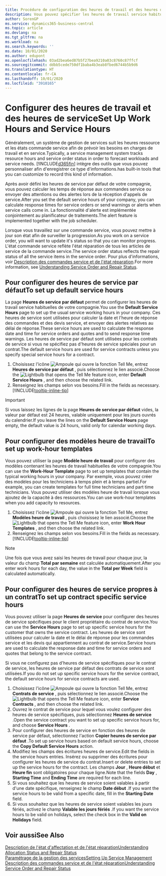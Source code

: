 ```yaml
---
title: Procédure de configuration des heures de travail et des heures de service | Microsoft Docs
description: Vous pouvez spécifier les heures de travail service habituelles de votre compagnie. Ces heures de service sont utilisées pour calculer la date et l'heure de réponse des commandes et des devis service, et envoyer des alertes relatives au délai de réponse.
author: SorenGP
ms.service: dynamics365-business-central
ms.topic: article
ms.devlang: na
ms.tgt_pltfrm: na
ms.workload: na
ms.search.keywords: ''
ms.date: 10/01/2020
ms.author: edupont
ms.openlocfilehash: 03ad2bea6ed87b5f27bea9210a03c8760c87ffcf
ms.sourcegitcommit: ddbb5cede750df1baba4b3eab8fbed6744b5b9d6
ms.translationtype: HT
ms.contentlocale: fr-CA
ms.lasthandoff: 10/01/2020
ms.locfileid: "3910165"
---
```

# <a name="set-up-work-hours-and-service-hours"></a><span data-ttu-id="b7410-104">Configurer des heures de travail et des heures de service</span><span class="sxs-lookup"><span data-stu-id="b7410-104">Set Up Work Hours and Service Hours</span></span>
<span data-ttu-id="b7410-105">Généralement, un système de gestion de services suit les heures ressource et les états commande service afin de prévoir les besoins en charges de travail et en service.</span><span class="sxs-lookup"><span data-stu-id="b7410-105">Typically, a service management system tracks resource hours and service order status in order to forecast workloads and service needs.</span></span> [!INCLUDE[d365fin](includes/d365fin_md.md)] <span data-ttu-id="b7410-106">intègre des outils que vous pouvez personnaliser afin d'enregistrer ce type d'informations.</span><span class="sxs-lookup"><span data-stu-id="b7410-106">has built-in tools that you can customize to record this kind of information.</span></span>  
  
<span data-ttu-id="b7410-107">Après avoir défini les heures de service par défaut de votre compagnie, vous pouvez calculer les temps de réponse aux commandes service ou envoyer des attentions ou des alertes lors de la réception d'appels de service.</span><span class="sxs-lookup"><span data-stu-id="b7410-107">After you set the default service hours of your company, you can calculate response times for service orders or send warnings or alerts when service calls come in.</span></span> <span data-ttu-id="b7410-108">La fonctionnalité d'alerte est implémentée conjointement au planificateur de traitements.</span><span class="sxs-lookup"><span data-stu-id="b7410-108">The alert feature is implemented together with the job scheduler.</span></span>   
  
<span data-ttu-id="b7410-109">Lorsque vous travaillez sur une commande service, vous pouvez mettre à jour son état afin de surveiller la progression.</span><span class="sxs-lookup"><span data-stu-id="b7410-109">As you work on a service order, you will want to update it's status so that you can monitor progress.</span></span> <span data-ttu-id="b7410-110">L'état commande service reflète l'état réparation de tous les articles de service de la commande service.</span><span class="sxs-lookup"><span data-stu-id="b7410-110">The service order status reflects the repair status of all the service items in the service order.</span></span> <span data-ttu-id="b7410-111">Pour plus d'informations, voir [Description des commandes service et de l'état réparation](service-order-repair-status.md).</span><span class="sxs-lookup"><span data-stu-id="b7410-111">For more information, see [Understanding Service Order and Repair Status](service-order-repair-status.md).</span></span> 

## <a name="to-set-up-default-service-hours"></a><span data-ttu-id="b7410-112">Pour configurer des heures de service par défaut</span><span class="sxs-lookup"><span data-stu-id="b7410-112">To set up default service hours</span></span>  
<span data-ttu-id="b7410-113">La page **Heures de service par défaut** permet de configurer les heures de travail service habituelles de votre compagnie.</span><span class="sxs-lookup"><span data-stu-id="b7410-113">You use the **Default Service Hours** page to set up the usual service working hours in your company.</span></span> <span data-ttu-id="b7410-114">Ces heures de service sont utilisées pour calculer la date et l'heure de réponse des commandes et des devis service, et envoyer des alertes relatives au délai de réponse.</span><span class="sxs-lookup"><span data-stu-id="b7410-114">These service hours are used to calculate the response date and time for service orders and quotes and to send response time warnings.</span></span> <span data-ttu-id="b7410-115">Les heures de service par défaut sont utilisées pour les contrats de service si vous ne spécifiez pas d'heures de service spéciales pour un contrat.</span><span class="sxs-lookup"><span data-stu-id="b7410-115">The default service hours are used for service contracts unless you specify special service hours for a contract.</span></span>  
  
1. <span data-ttu-id="b7410-116">Choisissez l'icône ![Ampoule qui ouvre la fonction Tell Me](media/ui-search/search_small.png "Dites-moi ce que vous voulez faire"), entrez **Heures de service par défaut** , puis sélectionnez le lien associé.</span><span class="sxs-lookup"><span data-stu-id="b7410-116">Choose the ![Lightbulb that opens the Tell Me feature](media/ui-search/search_small.png "Tell me what you want to do") icon, enter **Default Service Hours** , and then choose the related link.</span></span>  
2. <span data-ttu-id="b7410-117">Renseignez les champs selon vos besoins.</span><span class="sxs-lookup"><span data-stu-id="b7410-117">Fill in the fields as necessary.</span></span> [!INCLUDE[tooltip-inline-tip](includes/tooltip-inline-tip_md.md)]  
  
> [!IMPORTANT]  
>  <span data-ttu-id="b7410-118">Si vous laissez les lignes de la page **Heures de service par défaut** vides, la valeur par défaut est 24 heures, valable uniquement pour les jours ouvrés du calendrier.</span><span class="sxs-lookup"><span data-stu-id="b7410-118">If you leave the lines on the **Default Service Hours** page empty, the default value is 24 hours, valid only for calendar working days.</span></span>  
  
## <a name="to-set-up-work-hour-templates"></a><span data-ttu-id="b7410-119">Pour configurer des modèles heure de travail</span><span class="sxs-lookup"><span data-stu-id="b7410-119">To set up work-hour templates</span></span>
<span data-ttu-id="b7410-120">Vous pouvez utiliser la page **Modèle heure de travail** pour configurer des modèles contenant les heures de travail habituelles de votre compagnie.</span><span class="sxs-lookup"><span data-stu-id="b7410-120">You can use the **Work-Hour Template** page to set up templates that contain the typical working hours in your company.</span></span> <span data-ttu-id="b7410-121">Par exemple, vous pouvez créer des modèles pour les techniciens à temps plein et à temps partiel.</span><span class="sxs-lookup"><span data-stu-id="b7410-121">For example, you can create templates for full time technicians and part time technicians.</span></span> <span data-ttu-id="b7410-122">Vous pouvez utiliser des modèles heure de travail lorsque vous ajoutez de la capacité à des ressources.</span><span class="sxs-lookup"><span data-stu-id="b7410-122">You can use work-hour templates when you add capacity to resources.</span></span>  
  
1. <span data-ttu-id="b7410-123">Choisissez l'icône ![Ampoule qui ouvre la fonction Tell Me](media/ui-search/search_small.png "Dites-moi ce que vous voulez faire"), entrez **Modèles heure de travail** , puis choisissez le lien associé.</span><span class="sxs-lookup"><span data-stu-id="b7410-123">Choose the ![Lightbulb that opens the Tell Me feature](media/ui-search/search_small.png "Tell me what you want to do") icon, enter **Work Hour Templates** , and then choose the related link.</span></span>  
2. <span data-ttu-id="b7410-124">Renseignez les champs selon vos besoins.</span><span class="sxs-lookup"><span data-stu-id="b7410-124">Fill in the fields as necessary.</span></span> [!INCLUDE[tooltip-inline-tip](includes/tooltip-inline-tip_md.md)]  
  
> [!Note]
> <span data-ttu-id="b7410-125">Une fois que vous avez saisi les heures de travail pour chaque jour, la valeur du champ **Total par semaine** est calculée automatiquement.</span><span class="sxs-lookup"><span data-stu-id="b7410-125">After you enter work hours for each day, the value in the **Total per Week** field is calculated automatically.</span></span>  

## <a name="to-set-up-contract-specific-service-hours"></a><span data-ttu-id="b7410-126">Pour configurer des heures de service propres à un contrat</span><span class="sxs-lookup"><span data-stu-id="b7410-126">To set up contract specific service hours</span></span>  
<span data-ttu-id="b7410-127">Vous pouvez utiliser la page **Heures de service** pour configurer des heures de service spécifiques pour le client propriétaire du contrat de service.</span><span class="sxs-lookup"><span data-stu-id="b7410-127">You can use the **Service Hours** page to set up specific service hours for the customer that owns the service contract.</span></span> <span data-ttu-id="b7410-128">Les heures de service sont utilisées pour calculer la date et le délai de réponse pour les commandes service et les devis qui appartiennent au contrat de service.</span><span class="sxs-lookup"><span data-stu-id="b7410-128">Service hours are used to calculate the response date and time for service orders and quotes that belong to the service contract.</span></span>  
  
<span data-ttu-id="b7410-129">Si vous ne configurez pas d'heures de service spécifiques pour le contrat de service, les heures de service par défaut des contrats de service sont utilisées.</span><span class="sxs-lookup"><span data-stu-id="b7410-129">If you do not set up specific service hours for the service contract, the default service hours for service contracts are used.</span></span>  
  
1. <span data-ttu-id="b7410-130">Choisissez l'icône ![Ampoule qui ouvre la fonction Tell Me](media/ui-search/search_small.png "Dites-moi ce que vous voulez faire"), entrez **Contrats de service** , puis sélectionnez le lien associé.</span><span class="sxs-lookup"><span data-stu-id="b7410-130">Choose the ![Lightbulb that opens the Tell Me feature](media/ui-search/search_small.png "Tell me what you want to do") icon, enter **Service Contracts** , and then choose the related link.</span></span>  
2. <span data-ttu-id="b7410-131">Ouvrez le contrat de service pour lequel vous voulez configurer des heures de service spécifiques, puis sélectionnez **Heures de service** .</span><span class="sxs-lookup"><span data-stu-id="b7410-131">Open the service contract you want to set up specific service hours for, and choose **Service Hours** .</span></span>  
4. <span data-ttu-id="b7410-132">Pour configurer des heures de service en fonction des heures de service par défaut, sélectionnez l'action **Copier heures de service par défaut** .</span><span class="sxs-lookup"><span data-stu-id="b7410-132">To set up service hours based on default service hours, choose the **Copy Default Service Hours** action.</span></span>  
5. <span data-ttu-id="b7410-133">Modifiez les champs des écritures heures de service.</span><span class="sxs-lookup"><span data-stu-id="b7410-133">Edit the fields in the service hours entries.</span></span> <span data-ttu-id="b7410-134">Insérez ou supprimer des écritures pour configurer les heures de service du contrat.</span><span class="sxs-lookup"><span data-stu-id="b7410-134">Insert or delete entries to set up the service hours for the contract.</span></span> <span data-ttu-id="b7410-135">Les champs **Jour** , **Heure début** et **Heure fin** sont obligatoires pour chaque ligne.</span><span class="sxs-lookup"><span data-stu-id="b7410-135">Note that the fields **Day** , **Starting Time** and **Ending Time** are required for each line.</span></span>  
6. <span data-ttu-id="b7410-136">Si vous souhaitez que les heures de service soient valables à partir d'une date spécifique, renseignez le champ **Date début** .</span><span class="sxs-lookup"><span data-stu-id="b7410-136">If you want the service hours to be valid from a specific date, fill in the **Starting Date** field.</span></span>  
7. <span data-ttu-id="b7410-137">Si vous souhaitez que les heures de service soient valables les jours fériés, activez le champ **Valable les jours fériés** .</span><span class="sxs-lookup"><span data-stu-id="b7410-137">If you want the service hours to be valid on holidays, select the check box in the **Valid on Holidays** field.</span></span>  

## <a name="see-also"></a><span data-ttu-id="b7410-138">Voir aussi</span><span class="sxs-lookup"><span data-stu-id="b7410-138">See Also</span></span>  
[<span data-ttu-id="b7410-139">Description de l'état d'affectation et de l'état réparation</span><span class="sxs-lookup"><span data-stu-id="b7410-139">Understanding Allocation Status and Repair Status</span></span>](service-allocation-status-and-repair-status.md)  
[<span data-ttu-id="b7410-140">Paramétrage de la gestion des services</span><span class="sxs-lookup"><span data-stu-id="b7410-140">Setting Up Service Management</span></span>](service-setup-service.md)  
[<span data-ttu-id="b7410-141">Description des commandes service et de l'état réparation</span><span class="sxs-lookup"><span data-stu-id="b7410-141">Understanding Service Order and Repair Status</span></span>](service-order-repair-status.md)  
